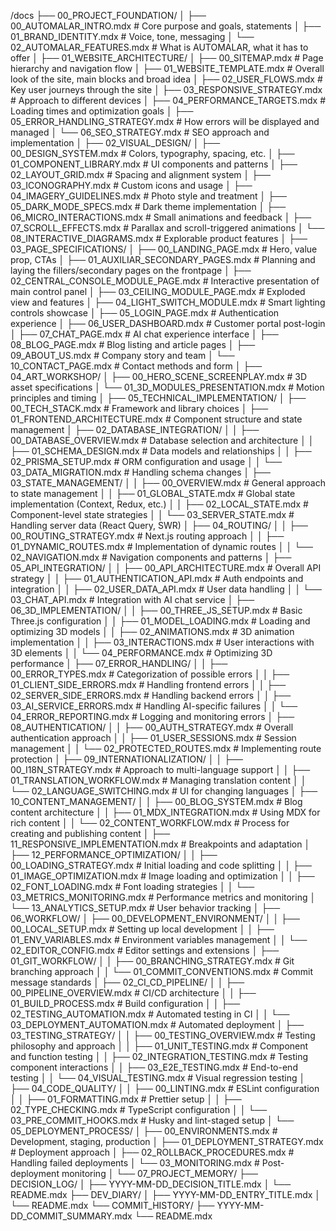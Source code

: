 /docs
├── 00_PROJECT_FOUNDATION/
│   ├── 00_AUTOMALAR_INTRO.mdx         # Core purpose and goals, statements
│   ├── 01_BRAND_IDENTITY.mdx          # Voice, tone, messaging
│   └── 02_AUTOMALAR_FEATURES.mdx      # What is AUTOMALAR, what it has to offer
│
├── 01_WEBSITE_ARCHITECTURE/
│   ├── 00_SITEMAP.mdx                 # Page hierarchy and navigation flow
│   ├── 01_WEBSITE_TEMPLATE.mdx        # Overall look of the site, main blocks and broad idea
│   ├── 02_USER_FLOWS.mdx              # Key user journeys through the site
│   ├── 03_RESPONSIVE_STRATEGY.mdx     # Approach to different devices
│   ├── 04_PERFORMANCE_TARGETS.mdx     # Loading times and optimization goals
│   ├── 05_ERROR_HANDLING_STRATEGY.mdx # How errors will be displayed and managed
│   └── 06_SEO_STRATEGY.mdx            # SEO approach and implementation
│
├── 02_VISUAL_DESIGN/
│   ├── 00_DESIGN_SYSTEM.mdx           # Colors, typography, spacing, etc.
│   ├── 01_COMPONENT_LIBRARY.mdx       # UI components and patterns
│   ├── 02_LAYOUT_GRID.mdx             # Spacing and alignment system
│   ├── 03_ICONOGRAPHY.mdx             # Custom icons and usage
│   ├── 04_IMAGERY_GUIDELINES.mdx      # Photo style and treatment
│   ├── 05_DARK_MODE_SPECS.mdx         # Dark theme implementation
│   ├── 06_MICRO_INTERACTIONS.mdx      # Small animations and feedback
│   ├── 07_SCROLL_EFFECTS.mdx          # Parallax and scroll-triggered animations
│   └── 08_INTERACTIVE_DIAGRAMS.mdx    # Explorable product features
│
├── 03_PAGE_SPECIFICATIONS/
│   ├── 00_LANDING_PAGE.mdx            # Hero, value prop, CTAs
│   ├── 01_AUXILIAR_SECONDARY_PAGES.mdx # Planning and laying the fillers/secondary pages on the frontpage
│   ├── 02_CENTRAL_CONSOLE_MODULE_PAGE.mdx # Interactive presentation of main control panel
│   ├── 03_CEILING_MODULE_PAGE.mdx     # Exploded view and features
│   ├── 04_LIGHT_SWITCH_MODULE.mdx     # Smart lighting controls showcase
│   ├── 05_LOGIN_PAGE.mdx              # Authentication experience
│   ├── 06_USER_DASHBOARD.mdx          # Customer portal post-login
│   ├── 07_CHAT_PAGE.mdx               # AI chat experience interface
│   ├── 08_BLOG_PAGE.mdx               # Blog listing and article pages
│   ├── 09_ABOUT_US.mdx                # Company story and team
│   └── 10_CONTACT_PAGE.mdx            # Contact methods and form
│
├── 04_ART_WORKSHOP/
│   ├── 00_HERO_SCENE_SCREENPLAY.mdx   # 3D asset specifications
│   └── 01_3D_MODULES_PRESENTATION.mdx # Motion principles and timing
│
├── 05_TECHNICAL_IMPLEMENTATION/
│   ├── 00_TECH_STACK.mdx              # Framework and library choices
│   ├── 01_FRONTEND_ARCHITECTURE.mdx   # Component structure and state management
│   ├── 02_DATABASE_INTEGRATION/
│   │   ├── 00_DATABASE_OVERVIEW.mdx   # Database selection and architecture
│   │   ├── 01_SCHEMA_DESIGN.mdx       # Data models and relationships
│   │   ├── 02_PRISMA_SETUP.mdx        # ORM configuration and usage
│   │   └── 03_DATA_MIGRATION.mdx      # Handling schema changes
│   ├── 03_STATE_MANAGEMENT/
│   │   ├── 00_OVERVIEW.mdx            # General approach to state management
│   │   ├── 01_GLOBAL_STATE.mdx        # Global state implementation (Context, Redux, etc.)
│   │   ├── 02_LOCAL_STATE.mdx         # Component-level state strategies
│   │   └── 03_SERVER_STATE.mdx        # Handling server data (React Query, SWR)
│   ├── 04_ROUTING/
│   │   ├── 00_ROUTING_STRATEGY.mdx    # Next.js routing approach
│   │   ├── 01_DYNAMIC_ROUTES.mdx      # Implementation of dynamic routes
│   │   └── 02_NAVIGATION.mdx          # Navigation components and patterns
│   ├── 05_API_INTEGRATION/
│   │   ├── 00_API_ARCHITECTURE.mdx    # Overall API strategy
│   │   ├── 01_AUTHENTICATION_API.mdx  # Auth endpoints and integration
│   │   ├── 02_USER_DATA_API.mdx       # User data handling
│   │   └── 03_CHAT_API.mdx            # Integration with AI chat service
│   ├── 06_3D_IMPLEMENTATION/
│   │   ├── 00_THREE_JS_SETUP.mdx      # Basic Three.js configuration
│   │   ├── 01_MODEL_LOADING.mdx       # Loading and optimizing 3D models
│   │   ├── 02_ANIMATIONS.mdx          # 3D animation implementation
│   │   ├── 03_INTERACTIONS.mdx        # User interactions with 3D elements
│   │   └── 04_PERFORMANCE.mdx         # Optimizing 3D performance
│   ├── 07_ERROR_HANDLING/
│   │   ├── 00_ERROR_TYPES.mdx         # Categorization of possible errors
│   │   ├── 01_CLIENT_SIDE_ERRORS.mdx  # Handling frontend errors
│   │   ├── 02_SERVER_SIDE_ERRORS.mdx  # Handling backend errors
│   │   ├── 03_AI_SERVICE_ERRORS.mdx   # Handling AI-specific failures
│   │   └── 04_ERROR_REPORTING.mdx     # Logging and monitoring errors
│   ├── 08_AUTHENTICATION/
│   │   ├── 00_AUTH_STRATEGY.mdx       # Overall authentication approach
│   │   ├── 01_USER_SESSIONS.mdx       # Session management
│   │   └── 02_PROTECTED_ROUTES.mdx    # Implementing route protection
│   ├── 09_INTERNATIONALIZATION/
│   │   ├── 00_I18N_STRATEGY.mdx       # Approach to multi-language support
│   │   ├── 01_TRANSLATION_WORKFLOW.mdx # Managing translation content
│   │   └── 02_LANGUAGE_SWITCHING.mdx  # UI for changing languages
│   ├── 10_CONTENT_MANAGEMENT/
│   │   ├── 00_BLOG_SYSTEM.mdx         # Blog content architecture
│   │   ├── 01_MDX_INTEGRATION.mdx     # Using MDX for rich content
│   │   └── 02_CONTENT_WORKFLOW.mdx    # Process for creating and publishing content
│   ├── 11_RESPONSIVE_IMPLEMENTATION.mdx # Breakpoints and adaptation
│   ├── 12_PERFORMANCE_OPTIMIZATION/
│   │   ├── 00_LOADING_STRATEGY.mdx    # Initial loading and code splitting
│   │   ├── 01_IMAGE_OPTIMIZATION.mdx  # Image loading and optimization
│   │   ├── 02_FONT_LOADING.mdx        # Font loading strategies
│   │   └── 03_METRICS_MONITORING.mdx  # Performance metrics and monitoring
│   └── 13_ANALYTICS_SETUP.mdx         # User behavior tracking
│
├── 06_WORKFLOW/
│   ├── 00_DEVELOPMENT_ENVIRONMENT/
│   │   ├── 00_LOCAL_SETUP.mdx         # Setting up local development
│   │   ├── 01_ENV_VARIABLES.mdx       # Environment variables management
│   │   └── 02_EDITOR_CONFIG.mdx       # Editor settings and extensions
│   ├── 01_GIT_WORKFLOW/
│   │   ├── 00_BRANCHING_STRATEGY.mdx  # Git branching approach
│   │   └── 01_COMMIT_CONVENTIONS.mdx  # Commit message standards
│   ├── 02_CI_CD_PIPELINE/
│   │   ├── 00_PIPELINE_OVERVIEW.mdx   # CI/CD architecture
│   │   ├── 01_BUILD_PROCESS.mdx       # Build configuration
│   │   ├── 02_TESTING_AUTOMATION.mdx  # Automated testing in CI
│   │   └── 03_DEPLOYMENT_AUTOMATION.mdx # Automated deployment
│   ├── 03_TESTING_STRATEGY/
│   │   ├── 00_TESTING_OVERVIEW.mdx    # Testing philosophy and approach
│   │   ├── 01_UNIT_TESTING.mdx        # Component and function testing
│   │   ├── 02_INTEGRATION_TESTING.mdx # Testing component interactions
│   │   ├── 03_E2E_TESTING.mdx         # End-to-end testing
│   │   └── 04_VISUAL_TESTING.mdx      # Visual regression testing
│   ├── 04_CODE_QUALITY/
│   │   ├── 00_LINTING.mdx             # ESLint configuration
│   │   ├── 01_FORMATTING.mdx          # Prettier setup
│   │   ├── 02_TYPE_CHECKING.mdx       # TypeScript configuration
│   │   └── 03_PRE_COMMIT_HOOKS.mdx    # Husky and lint-staged setup
│   └── 05_DEPLOYMENT_PROCESS/
│       ├── 00_ENVIRONMENTS.mdx        # Development, staging, production
│       ├── 01_DEPLOYMENT_STRATEGY.mdx # Deployment approach
│       ├── 02_ROLLBACK_PROCEDURES.mdx # Handling failed deployments
│       └── 03_MONITORING.mdx          # Post-deployment monitoring
│
└── 07_PROJECT_MEMORY/
    ├── DECISION_LOG/
    │   ├── YYYY-MM-DD_DECISION_TITLE.mdx
    │   └── README.mdx
    ├── DEV_DIARY/
    │   ├── YYYY-MM-DD_ENTRY_TITLE.mdx
    │   └── README.mdx
    └── COMMIT_HISTORY/
        ├── YYYY-MM-DD_COMMIT_SUMMARY.mdx
        └── README.mdx
